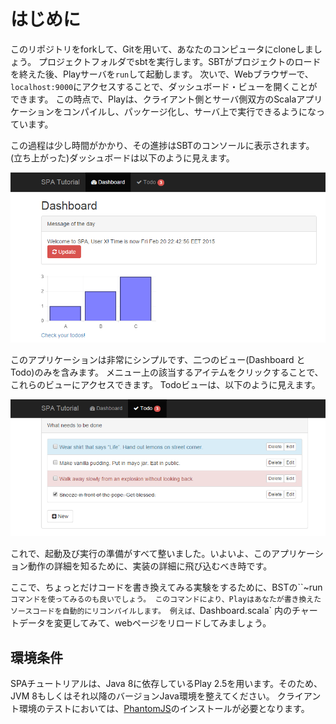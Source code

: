 # はじめに

このリポジトリをforkして、Gitを用いて、あなたのコンピュータにcloneしましょう。
プロジェクトフォルダでsbtを実行します。SBTがプロジェクトのロードを終えた後、Playサーバを`run`して起動します。
次いで、Webブラウザーで、`localhost:9000`にアクセスすることで、ダッシュボード・ビューを開くことができます。
この時点で、Playは、クライアント側とサーバ側双方のScalaアプリケーションをコンパイルし、パッケージ化し、サーバ上で実行できるようになっています。

この過程は少し時間がかかり、その進捗はSBTのコンソールに表示されます。
(立ち上がった)ダッシュボードは以下のように見えます。

![dashboard](images/dashboard.png?raw=true)

このアプリケーションは非常にシンプルです、二つのビュー(Dashboard とTodo)のみを含みます。
メニュー上の該当するアイテムをクリックすることで、これらのビューにアクセスできます。
Todoビューは、以下のように見えます。

![todos](images/todos.png?raw=true)

これで、起動及び実行の準備がすべて整いました。いよいよ、このアプリケーション動作の詳細を知るために、実装の詳細に飛び込むべき時です。

ここで、ちょっとだけコードを書き換えてみる実験をするために、BSTの``~run`コマンドを使ってみるのも良いでしょう。
このコマンドにより、Playはあなたが書き換えたソースコードを自動的にリコンパイルします。
例えば、`Dashboard.scala` 内のチャートデータを変更してみて、webページをリロードしてみましょう。

## 環境条件

SPAチュートリアルは、Java 8に依存しているPlay 2.5を用います。そのため、JVM 8もしくはそれ以降のバージョンJava環境を整えてください。
クライアント環境のテストにおいては、[PhantomJS](http://phantomjs.org/)のインストールが必要となります。
